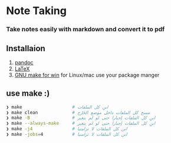# Note Taking 

### Take notes easily with markdown and convert it to pdf 
## Installaion 
1. [pandoc](https://pandoc.org/installing.html)
2. [LaTeX](https://www.latex-project.org/get/)
3. [GNU make for win](http://gnuwin32.sourceforge.net/packages/make.htm) for Linux/mac use your package manger

## use make :) 
```bash
❯ make                   # ابنِ كل الملفات
❯ make clean             # مسح كل الملفات داخل موضع الخَرْج
❯ make -B                # ابنِ كل الملفات إجبارا حتى لو لم يتغير
❯ make --always-make     # ابنِ كل الملفات إجبارا حتى لو لم يتغير
❯ make -j4               # ابن كل الملفات لا تزامنيا
❯ make -jobs=4           # ابن كل الملفات لا تزامنيا
```
